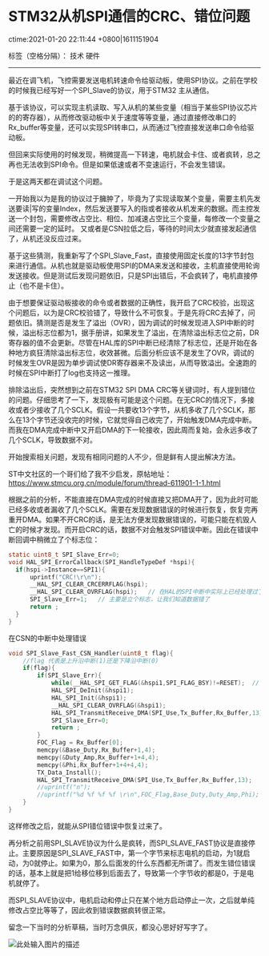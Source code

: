 # STM32从机SPI通信的CRC、错位问题 
ctime:2021-01-20 22:11:44 +0800|1611151904

标签（空格分隔）： 技术 硬件

---

最近在调飞机，飞控需要发送电机转速命令给驱动板，使用SPI协议。之前在学校的时候我已经写好一个SPI_Slave的协议，用于STM32 主从通信。

基于该协议，可以实现主机读取、写入从机的某些变量（相当于某些SPI协议芯片的的寄存器），从而修改驱动板中关于速度等等变量，通过直接修改串口的Rx_buffer等变量，还可以实现SPI转串口，从而通过飞控直接发送串口命令给驱动板。

但回来实际使用的时候发现，稍微提高一下转速，电机就会卡住、或者疯转，总之再也无法收到SPI命令。但是如果低速或者不变速运行，不会发生错误。

于是这两天都在调试这个问题。

一开始我以为是我的协议过于臃肿了，毕竟为了实现读取某个变量，需要主机先发送要读|写的变量Index，然后发送要写入的指或者接收从机发来的数据。而主控发送一个封包，需要修改占空比、相位、加减速占空比三个变量，每修改一个变量之间还需要一定的延时。
又或者是CSN拉低之后，等待的时间太少就直接发起通信了，从机还没反应过来。

基于这些猜测，我重新写了个SPI_Slave_Fast，直接使用固定长度的13字节封包来进行通信。从机也就是驱动板使用SPI的DMA来发送和接收，主机直接使用轮询发送接收。但是测试后发现问题依旧，只是SPI出错后，不会疯转了，电机直接停止（也不是卡住）。

由于想要保证驱动板接收的命令或者数据的正确性，我开启了CRC校验，出现这个问题后，以为是CRC校验错了，导致什么不可恢复。于是先将CRC去掉了，问题依旧。猜测是否是发生了溢出（OVR），因为调试的时候发现进入SPI中断的时候，溢出标志位都为1，据手册讲，如果发生了溢出，在清除溢出标志位之前，DR寄存器的值不会更新。尽管在HAL库的SPI中断已经清除了标志位，还是开始在各种地方疯狂清除溢出标志位，收效甚微。后面分析应该不是发生了OVR，调试的时候发生OVR是因为单步调试使DR寄存器来不及读出，从而导致溢出。全速跑的时候在SPI中断打了log也支持这一推理。

排除溢出后，突然想到之前在STM32 SPI DMA CRC等关键词时，有人提到错位的问题。仔细思考了一下，发现极有可能是这个问题。在无CRC的情况下，多接收或者少接收了几个SCLK。假设一共要收13个字节，从机多收了几个SCLK，那么在13个字节还没收完的时候，它就觉得自己收完了，开始触发DMA完成中断。而我在DMA完成中断中又开启DMA的下一轮接收，因此周而复始，会永远多收了几个SCLK，导致数据不对。

开始搜索相关问题，发现有相同问题的人不少，但是鲜有人提出解决方法。

ST中文社区的一个哥们给了我不少启发，原帖地址：
https://www.stmcu.org.cn/module/forum/thread-611901-1-1.html

根据之前的分析，不能直接在DMA完成的时候直接又把DMA开了，因为此时可能已经多收或者漏收了几个SCLK。需要在发现数据错误的时候进行恢复，恢复完再重开DMA。如果不开CRC的话，是无法方便发现数据错误的，可能只能在机毁人亡的时候才发现。而开启CRC的话，数据不对会触发SPI错误中断。因此在错误中断回调中稍微立了个标志位：

```c
static uint8_t SPI_Slave_Err=0;
void HAL_SPI_ErrorCallback(SPI_HandleTypeDef *hspi){
  if(hspi->Instance==SPI1){
      uprintf("CRC!\r\n");
      __HAL_SPI_CLEAR_CRCERRFLAG(hspi);
      __HAL_SPI_CLEAR_OVRFLAG(hspi);   // 在HAL的SPI中断中实际上已经处理过了，但是有可能清空OVR后关闭中断前，又来SPI数据，导致又溢出了，因此这里需要再清一下
      SPI_Slave_Err=1;   // 主要是立个标志，让我们知道数据错了
      return ;
  }
}
```

在CSN的中断中处理错误
```c
void SPI_Slave_Fast_CSN_Handler(uint8_t flag){
    //flag 代表是上升沿中断(1)还是下降沿中断(0)
    if(flag){
        if(SPI_Slave_Err){
            while(__HAL_SPI_GET_FLAG(&hspi1,SPI_FLAG_BSY)!=RESET);  // 必须在SPI没在通信的过程中处理，否则下次还是错误
            HAL_SPI_DeInit(&hspi1);
            HAL_SPI_Init(&hspi1);
            __HAL_SPI_CLEAR_OVRFLAG(&hspi1);
            HAL_SPI_TransmitReceive_DMA(SPI_Use,Tx_Buffer,Rx_Buffer,13);
            SPI_Slave_Err=0;
            return ;
        }
        FOC_Flag = Rx_Buffer[0];
        memcpy(&Base_Duty,Rx_Buffer+1,4);
        memcpy(&Duty_Amp,Rx_Buffer+1+4,4);
        memcpy(&Phi,Rx_Buffer+1+4+4,4);
        TX_Data_Install();
        HAL_SPI_TransmitReceive_DMA(SPI_Use,Tx_Buffer,Rx_Buffer,13);
        //uprintf("n");
        //uprintf("%d %f %f %f \r\n",FOC_Flag,Base_Duty,Duty_Amp,Phi);
    }
}
```

这样修改之后，就能从SPI错位错误中恢复过来了。

再分析之前用SPI_SLAVE协议为什么是疯转，而SPI_SLAVE_FAST协议是直接停止。主要原因是SPI_SLAVE_FAST中，第一个字节来标志电机的启动，为1就启动，为0就停止。如果为0，那么后面发的什么东西都无所谓了。而发生错位错误的话，基本上就是把1给移位移到后面去了，导致第一个字节收的都是0，于是电机就停了。

而SPI_SLAVE协议中，电机启动和停止只在某个地方启动停止一次，之后就单纯修改占空比等等了，因此收到错误数据疯转很正常。

留念一下当时的分析草稿，当时万念俱灰，都没心思好好写字了。

![此处输入图片的描述][1]

[1]: https://raw.githubusercontent.com/Ncerzzk/MyBlog/master/img/stm32crc.jpg




